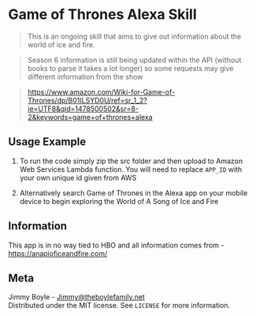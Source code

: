# Game of Thrones Alexa Skill

> This is an ongoing skill that aims to give out information about the world of ice and fire. 

> Season 6 information is still being updated within the API (without books to parse it takes a lot longer) so some requests may give different information from the show

>https://www.amazon.com/Wiki-for-Game-of-Thrones/dp/B01ILSYD0U/ref=sr_1_2?ie=UTF8&qid=1478500502&sr=8-2&keywords=game+of+thrones+alexa

## Usage Example
1.	To run the code simply zip the src folder and then upload to Amazon Web Services Lambda function. You will need to replace `APP_ID` with your own unique id given from AWS

2. Alternatively search Game of Thrones in the Alexa app on your mobile device to begin exploring the World of A Song of Ice and Fire

## Information
This app is in no way tied to HBO and all information comes from - https://anapioficeandfire.com/

## Meta
Jimmy Boyle - Jimmy@theboylefamily.net  
Distributed under the MIT license. See ``LICENSE`` for more information.
